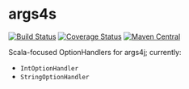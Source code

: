 # args4s

[![Build Status](https://travis-ci.org/hammerlab/args4s.svg?branch=master)](https://travis-ci.org/hammerlab/args4s)
[![Coverage Status](https://coveralls.io/repos/github/hammerlab/args4s/badge.svg?branch=master)](https://coveralls.io/github/hammerlab/args4s?branch=master)
[![Maven Central](https://img.shields.io/maven-central/v/org.hammerlab/args4s.svg?maxAge=1800)](http://search.maven.org/#search%7Cga%7C1%7Cargs4s)

Scala-focused OptionHandlers for args4j; currently:

- `IntOptionHandler`
- `StringOptionHandler`
